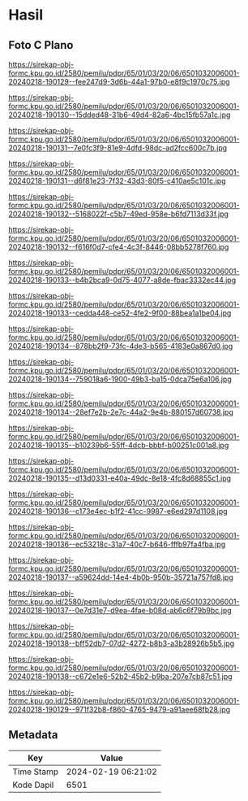 # Hasil

## Foto C Plano

https://sirekap-obj-formc.kpu.go.id/2580/pemilu/pdpr/65/01/03/20/06/6501032006001-20240218-190129--fee247d9-3d6b-44a1-97b0-e8f9c1970c75.jpg

https://sirekap-obj-formc.kpu.go.id/2580/pemilu/pdpr/65/01/03/20/06/6501032006001-20240218-190130--15dded48-31b6-49d4-82a6-4bc15fb57a1c.jpg

https://sirekap-obj-formc.kpu.go.id/2580/pemilu/pdpr/65/01/03/20/06/6501032006001-20240218-190131--7e0fc3f9-81e9-4dfd-98dc-ad2fcc600c7b.jpg

https://sirekap-obj-formc.kpu.go.id/2580/pemilu/pdpr/65/01/03/20/06/6501032006001-20240218-190131--d6f81e23-7f32-43d3-80f5-c410ae5c101c.jpg

https://sirekap-obj-formc.kpu.go.id/2580/pemilu/pdpr/65/01/03/20/06/6501032006001-20240218-190132--5168022f-c5b7-49ed-958e-b6fd7113d33f.jpg

https://sirekap-obj-formc.kpu.go.id/2580/pemilu/pdpr/65/01/03/20/06/6501032006001-20240218-190132--f616f0d7-cfe4-4c3f-8446-08bb5278f760.jpg

https://sirekap-obj-formc.kpu.go.id/2580/pemilu/pdpr/65/01/03/20/06/6501032006001-20240218-190133--b4b2bca9-0d75-4077-a8de-fbac3332ec44.jpg

https://sirekap-obj-formc.kpu.go.id/2580/pemilu/pdpr/65/01/03/20/06/6501032006001-20240218-190133--cedda448-ce52-4fe2-9f00-88bea1a1be04.jpg

https://sirekap-obj-formc.kpu.go.id/2580/pemilu/pdpr/65/01/03/20/06/6501032006001-20240218-190134--878bb2f9-73fc-4de3-b565-4183e0a867d0.jpg

https://sirekap-obj-formc.kpu.go.id/2580/pemilu/pdpr/65/01/03/20/06/6501032006001-20240218-190134--759018a6-1900-49b3-ba15-0dca75e6a106.jpg

https://sirekap-obj-formc.kpu.go.id/2580/pemilu/pdpr/65/01/03/20/06/6501032006001-20240218-190134--28ef7e2b-2e7c-44a2-9e4b-880157d60738.jpg

https://sirekap-obj-formc.kpu.go.id/2580/pemilu/pdpr/65/01/03/20/06/6501032006001-20240218-190135--b10239b6-55ff-4dcb-bbbf-b00251c001a8.jpg

https://sirekap-obj-formc.kpu.go.id/2580/pemilu/pdpr/65/01/03/20/06/6501032006001-20240218-190135--d13d0331-e40a-49dc-8e18-4fc8d68855c1.jpg

https://sirekap-obj-formc.kpu.go.id/2580/pemilu/pdpr/65/01/03/20/06/6501032006001-20240218-190136--c173e4ec-b1f2-41cc-9987-e6ed297d1108.jpg

https://sirekap-obj-formc.kpu.go.id/2580/pemilu/pdpr/65/01/03/20/06/6501032006001-20240218-190136--ec53218c-31a7-40c7-b646-fffb97fa4fba.jpg

https://sirekap-obj-formc.kpu.go.id/2580/pemilu/pdpr/65/01/03/20/06/6501032006001-20240218-190137--a59624dd-14e4-4b0b-950b-35721a757fd8.jpg

https://sirekap-obj-formc.kpu.go.id/2580/pemilu/pdpr/65/01/03/20/06/6501032006001-20240218-190137--0e7d31e7-d9ea-4fae-b08d-ab6c6f79b9bc.jpg

https://sirekap-obj-formc.kpu.go.id/2580/pemilu/pdpr/65/01/03/20/06/6501032006001-20240218-190138--bff52db7-07d2-4272-b8b3-a3b28926b5b5.jpg

https://sirekap-obj-formc.kpu.go.id/2580/pemilu/pdpr/65/01/03/20/06/6501032006001-20240218-190138--c672e1e6-52b2-45b2-b9ba-207e7cb87c51.jpg

https://sirekap-obj-formc.kpu.go.id/2580/pemilu/pdpr/65/01/03/20/06/6501032006001-20240218-190129--971f32b8-f860-4765-9479-a91aee68fb28.jpg


## Metadata

| Key        | Value               |
| ---------- | ------------------- |
| Time Stamp | 2024-02-19 06:21:02 |
| Kode Dapil | 6501                |



